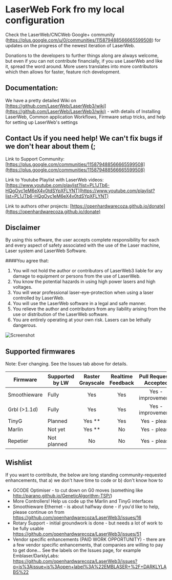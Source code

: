 # LaserWeb Fork fro my local configuration

Check the LaserWeb/CNCWeb Google+ community (https://plus.google.com/u/0/communities/115879488566665599508) for updates on the progress of the newest iteration of LaserWeb.

Donations to the developers to further things along are always welcome, but even if you can not contribute financially, if you use LaserWeb and like it, spread the word around. More users translates into more contributors which then allows for faster, feature rich development.

## Documentation:

We have a pretty detailed Wiki on [https://github.com/LaserWeb/LaserWeb3/wiki](https://github.com/LaserWeb/LaserWeb3/wiki) - with details of Installing LaserWeb, Common application Workflows, Firmware setup tricks, and help for setting up LaserWeb's settings


## Contact Us if you need help! We can't fix bugs if we don't hear about them (;

Link to Support Community: [https://plus.google.com/communities/115879488566665599508](https://plus.google.com/communities/115879488566665599508)

Link to Youtube Playlist with LaserWeb videos: [https://www.youtube.com/playlist?list=PL1JTb6-HQgOyc1eM6eX4v0tdSYpXFLYNT](https://www.youtube.com/playlist?list=PL1JTb6-HQgOyc1eM6eX4v0tdSYpXFLYNT)

Link to authors other projects:  [https://openhardwarecoza.github.io/donate](https://openhardwarecoza.github.io/donate)

## Disclaimer
By using this software, the user accepts complete responsibility for each and every aspect of safety associated with the use of the Laser machine, Laser system and LaserWeb Software.

####You agree that:

1. You will not hold the author or contributors of LaserWeb3 liable for any damage to equipment or persons from the use of LaserWeb. 
2. You know the potential hazards in using high power lasers and high voltages.
3. You will wear professional laser-eye-protection when using a laser controlled by LaserWeb.
4. You will use the LaserWeb software in a legal and safe manner.
5. You relieve the author and contributors from any liability arising from the use or distribution of the LaserWeb software.
6. You are entirely operating at your own risk. Lasers can be lethally dangerous. 


![Screenshot](https://raw.githubusercontent.com/LaserWeb/LaserWeb3/master/screenshot.png)

## Supported firmwares

Note: Ever changing. See the Issues tab above for details.

| Firmware      | Supported by LW  | Raster Grayscale  |Realtime Feedback  |Pull Requests Accepted  |
| ------------- |------------------| :----------------:|:-----------------:|:----------------------:|
| Smoothieware  | Fully            |   Yes             |   Yes             | Yes - improvements     |
| Grbl (>1.1d)  | Fully            |   Yes             |   Yes             | Yes - improvements     |
| TinyG         | Planned          |   Yes **          |   Yes             | Yes - please           |
| Marlin        | Not yet          |   Yes **          |   No              | Yes - please           | 
| Repetier      | Not planned      |   No              |   No              | Yes - please           |


## Wishlist

If you want to contribute, the below are long standing community-requested enhancements, that a) we don't have time to code or b) don't know how to

* GCODE Optimiser - to cut down on G0 moves (something like http://parano.github.io/GeneticAlgorithm-TSP/)
* More Controllers! Help us code up the Marlin and TinyG interfaces
* Smoothieware Ethernet - is about halfway done - if you'd like to help, please continue on from https://github.com/openhardwarecoza/LaserWeb3/issues/16
* Rotary Support - initial groundwork is done - but needs a lot of work to be fully usable https://github.com/openhardwarecoza/LaserWeb3/issues/51
* Vendor specific enhancements (PAID WORK OPPORTUNITY) - there are a few vendor specific enhancements, that companies are willing to pay to get done... See the labels on the Issues page, for example Emblaser/DarklyLabs: https://github.com/openhardwarecoza/LaserWeb3/issues?q=is%3Aissue+is%3Aopen+label%3A%22EMBLASER+%2F+DARKLYLABS%22
